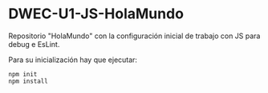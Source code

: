 # DWEC-U1-JS-HolaMundo

Repositorio "HolaMundo" con la configuración inicial de trabajo con JS para debug e EsLint.

Para su inicialización hay que ejecutar:
```
npm init
npm install
```
